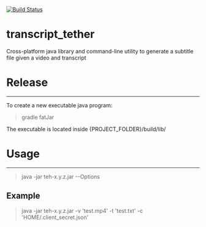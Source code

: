 [![Build Status](https://travis-ci.com/qrafzv/transcript_tether.svg?branch=beta)](https://travis-ci.com/qrafzv/transcript_tether)

# transcript_tether
Cross-platform java library and command-line utility to generate a subtitle file given a video and transcript

# Release
-------

To create a new executable java program:

> gradle fatJar

The executable is located inside {PROJECT_FOLDER}/build/lib/

# Usage
------

> java -jar teh-x.y.z.jar --Options

## Example

> java -jar teh-x.y.z.jar -v 'test.mp4' -t 'test.txt' -c 'HOME/.client_secret.json'